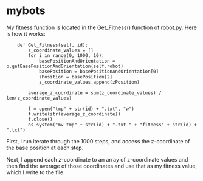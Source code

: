 # mybots

My fitness function is located in the Get_Fitness() function of robot.py.
Here is how it works:

```
    def Get_Fitness(self, id):
        z_coordinate_values = []
        for i in range(0, 1000, 10):
            basePositionAndOrientation = p.getBasePositionAndOrientation(self.robot)
            basePosition = basePositionAndOrientation[0]
            zPosition = basePosition[2]
            z_coordinate_values.append(zPosition)
 
        average_z_coordinate = sum(z_coordinate_values) / len(z_coordinate_values)

        f = open("tmp" + str(id) + ".txt", "w")
        f.write(str(average_z_coordinate))
        f.close()
        os.system("mv tmp" + str(id) + ".txt " + "fitness" + str(id) + ".txt")
 ```
 
 First, I run iterate through the 1000 steps, and access the z-coordinate of the base position at each step.
 
 Next, I append each z-coordinate to an array of z-coordinate values and then find the average of those
 coordinates and use that as my fitness value, which I write to the file.
